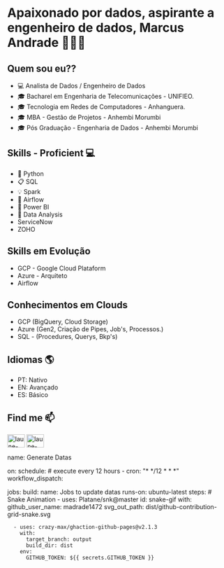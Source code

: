 # <p align="left"> Apaixonado por dados, aspirante a engenheiro de dados, Marcus Andrade 👨🏻‍💻 </p>



## Quem sou eu??
- 💻 Analista de Dados / Engenheiro de Dados
- 🎓 Bacharel em Engenharia de Telecomunicações - UNIFIEO.
- 🎓 Tecnologia em Redes de Computadores - Anhanguera.
- 🎓 MBA - Gestão de Projetos - Anhembi Morumbi
- 🎓 Pós Graduação - Engenharia de Dados - Anhembi Morumbi

## Skills - Proficient 💻
- 🐍 Python  
- 📋 SQL 
- 💡 Spark
- 🎡 Airflow
- 🧮 Power BI 
- 🎲 Data Analysis
- ServiceNow
- ZOHO


## Skills em Evolução
- GCP - Google Cloud Plataform
- Azure - Arquiteto
- Airflow


## Conhecimentos em Clouds
- GCP (BigQuery, Cloud Storage)
- Azure (Gen2, Criação de Pipes, Job's, Processos.)
- SQL - (Procedures, Querys, Bkp's)

## Idiomas 🌎
- PT: Nativo
- EN: Avançado
- ES: Básico

 


## Find me  📫
<p align="left">
<a href="https://www.linkedin.com/in/marcus-andrade-b5a2ba101/" target="blank"><img align="center" src="https://raw.githubusercontent.com/rahuldkjain/github-profile-readme-generator/master/src/images/icons/Social/linked-in-alt.svg" alt="laune-victor/" height="30" width="40" /></a> <a href="https://www.youtube.com/channel/UCgXO6Z43ClpxDmDok4MHwgQ" target="blank"><img align="center" src="https://raw.githubusercontent.com/rahuldkjain/github-profile-readme-generator/master/src/images/icons/Social/youtube.svg" alt="laune-victor/" height="30" width="40" /></a>
</p>



name: Generate Datas

on:
  schedule: # execute every 12 hours
    - cron: "* */12 * * *"
  workflow_dispatch:

jobs:
  build:
    name: Jobs to update datas
    runs-on: ubuntu-latest
    steps:
      # Snake Animation
      - uses: Platane/snk@master
        id: snake-gif
        with:
          github_user_name: madrade1472
          svg_out_path: dist/github-contribution-grid-snake.svg

      - uses: crazy-max/ghaction-github-pages@v2.1.3
        with:
          target_branch: output
          build_dir: dist
        env:
          GITHUB_TOKEN: ${{ secrets.GITHUB_TOKEN }}
  
